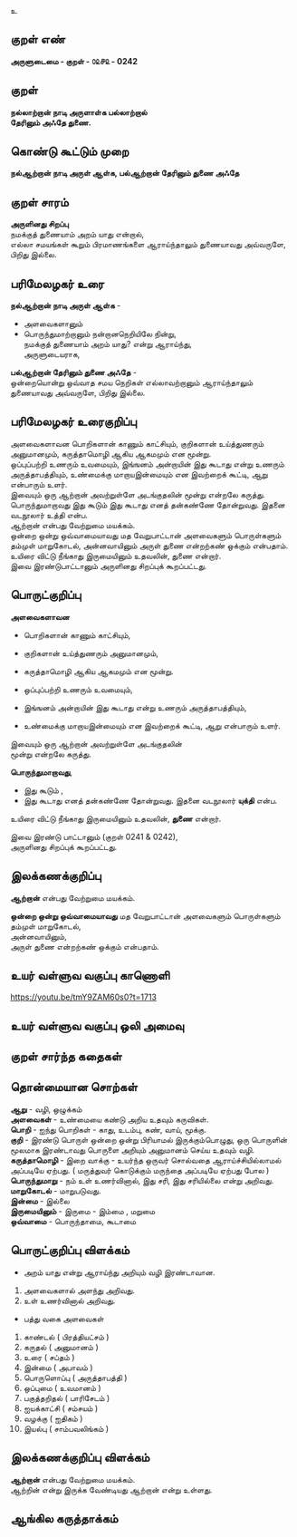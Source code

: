 உ

## குறள் எண் 

**அருளுடைமை - குறள் - ௦௨௪௨ - 0242**  

## குறள் 

**நல்லாற்றான் நாடி அருளாள்க பல்லாற்றால்  
தேரினும் அஃதே துணை.**

## கொண்டு கூட்டும் முறை

**நல்ஆற்றான் நாடி அருள் ஆள்க, பல்ஆற்றான் தேரினும் துணை அஃதே** 

## குறள் சாரம்   

**அருளினது சிறப்பு**   
நமக்குத் துணையாம் அறம் யாது என்றால்,  
எல்லா சமயங்கள் கூறும் பிரமாணங்களை ஆராய்ந்தாலும் துணையாவது அவ்வருளே, பிறிது இல்லை.  

## பரிமேலழகர் உரை

**நல்ஆற்றான் நாடி அருள் ஆள்க** -  
* அளவைகளானும்  
* பொருந்துமாற்றானும் நன்றானநெறியிலே நின்று,  
 நமக்குத் துணையாம் அறம் யாது? என்று ஆராய்ந்து,  
 அருளுடையராக,  
 
 **பல்ஆற்றான் தேரினும் துணை அஃதே** -  
 ஒன்றையொன்று ஒவ்வாத சமய நெறிகள் எல்லாவற்றானும் ஆராய்ந்தாலும்  
 துணையாவது அவ்வருளே, பிறிது இல்லை.

## பரிமேலழகர் உரைகுறிப்பு   

அளவைகளாவன பொறிகளான் காணும் காட்சியும், குறிகளான் உய்த்துணரும் அனுமானமும், கருத்தாமொழி ஆகிய ஆகமமும் என மூன்று.  
ஒப்புப்பற்றி உணரும் உவமையும், இங்ஙனம் அன்றாயின் இது கூடாது என்று உணரும் அருத்தாபத்தியும், உண்மைக்கு மாறாயஇன்மையும் என இவற்றைக் கூட்டி, ஆறு என்பாரும் உளர்.  
இவையும் ஒரு ஆற்றான் அவற்றுள்ளே அடங்குதலின் மூன்று என்றலே கருத்து.  
பொருந்துமாறாவது இது கூடும் இது கூடாது எனத் தன்கண்ணே தோன்றுவது. இதனை வடநூலார் உத்தி என்ப.  
ஆற்றான் என்பது வேற்றுமை மயக்கம்.  
ஒன்றை ஒன்று ஒவ்வாமையாவது மத வேறுபாட்டான் அளவைகளும் பொருள்களும் தம்முள் மாறுகோடல், அன்னவாயினும் அருள் துணை என்றற்கண் ஒக்கும் என்பதாம்.  
உயிரை விட்டு நீங்காது இருமையினும் உதவலின், துணை என்றார்.  
இவை இரண்டுபாட்டானும் அருளினது சிறப்புக் கூறப்பட்டது.  

## பொருட்குறிப்பு 

**அளவைகளாவன**  
* பொறிகளான் காணும் காட்சியும்,  
* குறிகளான் உய்த்துணரும் அனுமானமும்,  
* கருத்தாமொழி ஆகிய ஆகமமும் என மூன்று.  

* ஒப்புப்பற்றி உணரும் உவமையும்,  
* இங்ஙனம் அன்றாயின் இது கூடாது என்று உணரும் அருத்தாபத்தியும்,  
* உண்மைக்கு மாறாயஇன்மையும் என இவற்றைக் கூட்டி, ஆறு என்பாரும் உளர்.  

இவையும் ஒரு ஆற்றான் அவற்றுள்ளே அடங்குதலின்  
மூன்று என்றலே கருத்து.  

**பொருந்துமாறாவது**,  
* இது கூடும் ,  
* இது கூடாது எனத் தன்கண்ணே தோன்றுவது. இதனை வடநூலார் **யுக்தி** என்ப. 

உயிரை விட்டு நீங்காது இருமையினும் உதவலின், **துணை** என்றார்.  

இவை இரண்டு பாட்டானும் (குறள் 0241 & 0242),  
அருளினது சிறப்புக் கூறப்பட்டது.  

## இலக்கணக்குறிப்பு  

**ஆற்றான்** என்பது வேற்றுமை மயக்கம். 

**ஒன்றை ஒன்று ஒவ்வாமையாவது** மத வேறுபாட்டான் அளவைகளும் பொருள்களும் தம்முள் மாறுகோடல்,  
அன்னவாயினும்,  
அருள் துணை என்றற்கண் ஒக்கும் என்பதாம்.

## உயர் வள்ளுவ வகுப்பு காணொளி

https://youtu.be/tmY9ZAM60s0?t=1713

## உயர் வள்ளுவ வகுப்பு ஒலி அமைவு 

 
## குறள் சார்ந்த கதைகள் 


## தொன்மையான சொற்கள்

**ஆறு** -  வழி, ஒழுக்கம்  
**அளவைகள்** - உண்மையை கண்டு அறிய உதவும் கருவிகள்.  
**பொறி** - ஐந்து பொறிகள் - காது, உடம்பு, கண், வாய், மூக்கு.  
**குறி** -     இரண்டு பொருள் ஒன்றை ஒன்று பிரியாமல் இருக்கும்பொழுது, ஒரு பொருளின் மூலமாக இரண்டாவது பொருளை அறியும் அனுமானம் செய்ய உதவும் வழி.  
**கருத்தாமொழி** - இறை வாக்கு  - உயர்ந்த ஒருவர் சொல்வதை ஆராய்ச்சியில்லாமல் அப்படியே ஏற்பது. ( மருத்துவர் கொடுக்கும் மருந்தை அப்படியே ஏற்பது போல )  
**பொருந்துமாறு** - நம் உள் உணர்வினால், இது சரி, இது சரியில்லை என்று அறிவது.
**மாறுகோடல்** - மாறுபடுவது.  
**இன்மை** - இல்லை   
**இருமையினும்** -  இருமை - இம்மை , மறுமை    
**ஒவ்வாமை** - பொருந்தாமை, கூடாமை

## பொருட்குறிப்பு விளக்கம்  

* அறம் யாது என்று ஆராய்ந்து அறியும் வழி இரண்டாவான.  
1. அளவைகளால் அளந்து அறிவது.  
2. உள் உணர்வினால் அறிவது.    

* பத்து வகை அளவைகள்  
1. காண்டல் ( பிரத்தியட்சம் )  
2. கருதல் ( அனுமானம் )  
3. உரை ( சப்தம் )  
4. இன்மை ( அபாவம் )  
5. பொருளொப்பு ( அருத்தாபத்தி )  
6. ஒப்புமை ( உவமானம் )    
7. பகுத்தறிதல் ( பாரிசேடம் )
8. ஐயக்காட்சி ( சம்சயம் )  
9. வழக்கு ( ஐதிகம் )  
10. இயல்பு ( சாம்பவலிங்கம் )

## இலக்கணக்குறிப்பு விளக்கம்

**ஆற்றான்** என்பது வேற்றுமை மயக்கம்.   
ஆற்றின் என்று இருக்க வேண்டியது ஆற்றான் என்று உள்ளது.  

## ஆங்கில கருத்தாக்கம் 


